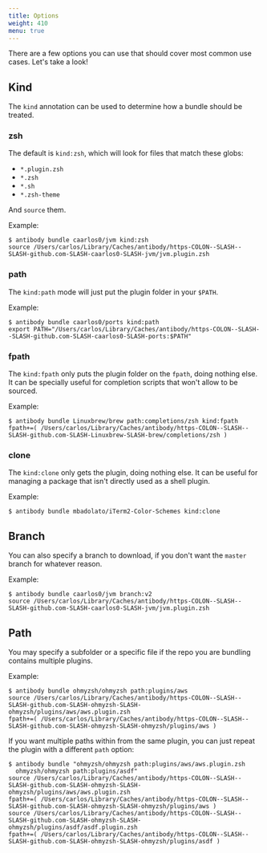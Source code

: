 ```yaml
---
title: Options
weight: 410
menu: true
---
```


There are a few options you can use that should cover most common use cases.
Let's take a look!

## Kind

The `kind` annotation can be used to determine how a bundle should be treated.

### zsh

The default is `kind:zsh`, which will look for files that match these globs:

- `*.plugin.zsh`
- `*.zsh`
- `*.sh`
- `*.zsh-theme`

And `source` them.

Example:

```console
$ antibody bundle caarlos0/jvm kind:zsh
source /Users/carlos/Library/Caches/antibody/https-COLON--SLASH--SLASH-github.com-SLASH-caarlos0-SLASH-jvm/jvm.plugin.zsh
```

### path

The `kind:path` mode will just put the plugin folder in your `$PATH`.

Example:

```console
$ antibody bundle caarlos0/ports kind:path
export PATH="/Users/carlos/Library/Caches/antibody/https-COLON--SLASH--SLASH-github.com-SLASH-caarlos0-SLASH-ports:$PATH"
```

### fpath

The `kind:fpath` only puts the plugin folder on the `fpath`, doing nothing else.
It can be specially useful for completion scripts that won't allow to be
sourced.

Example:

```console
$ antibody bundle Linuxbrew/brew path:completions/zsh kind:fpath
fpath+=( /Users/carlos/Library/Caches/antibody/https-COLON--SLASH--SLASH-github.com-SLASH-Linuxbrew-SLASH-brew/completions/zsh )
```

### clone

The `kind:clone` only gets the plugin, doing nothing else. It can be useful for
managing a package that isn't directly used as a shell plugin.

Example:

```console
$ antibody bundle mbadolato/iTerm2-Color-Schemes kind:clone
```



## Branch

You can also specify a branch to download, if you don't want the `master` branch
for whatever reason.

Example:

```console
$ antibody bundle caarlos0/jvm branch:v2
source /Users/carlos/Library/Caches/antibody/https-COLON--SLASH--SLASH-github.com-SLASH-caarlos0-SLASH-jvm/jvm.plugin.zsh
```

## Path

You may specify a subfolder or a specific file if the repo you are bundling
contains multiple plugins.

Example:

```console
$ antibody bundle ohmyzsh/ohmyzsh path:plugins/aws
source /Users/carlos/Library/Caches/antibody/https-COLON--SLASH--SLASH-github.com-SLASH-ohmyzsh-SLASH-ohmyzsh/plugins/aws/aws.plugin.zsh
fpath+=( /Users/carlos/Library/Caches/antibody/https-COLON--SLASH--SLASH-github.com-SLASH-ohmyzsh-SLASH-ohmyzsh/plugins/aws )
```

If you want multiple paths within from the same plugin, you can just repeat the
plugin with a different `path` option:

```console
$ antibody bundle "ohmyzsh/ohmyzsh path:plugins/aws/aws.plugin.zsh
  ohmyzsh/ohmyzsh path:plugins/asdf"
source /Users/carlos/Library/Caches/antibody/https-COLON--SLASH--SLASH-github.com-SLASH-ohmyzsh-SLASH-ohmyzsh/plugins/aws/aws.plugin.zsh
fpath+=( /Users/carlos/Library/Caches/antibody/https-COLON--SLASH--SLASH-github.com-SLASH-ohmyzsh-SLASH-ohmyzsh/plugins/aws )
source /Users/carlos/Library/Caches/antibody/https-COLON--SLASH--SLASH-github.com-SLASH-ohmyzsh-SLASH-ohmyzsh/plugins/asdf/asdf.plugin.zsh
fpath+=( /Users/carlos/Library/Caches/antibody/https-COLON--SLASH--SLASH-github.com-SLASH-ohmyzsh-SLASH-ohmyzsh/plugins/asdf )
```
